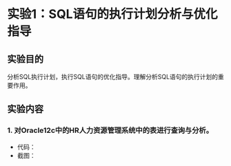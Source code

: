 # 实验1：SQL语句的执行计划分析与优化指导

## 实验目的
分析SQL执行计划，执行SQL语句的优化指导。理解分析SQL语句的执行计划的重要作用。

## 实验内容
### 1. 对Oracle12c中的HR人力资源管理系统中的表进行查询与分析。
* 代码：
* 截图：
